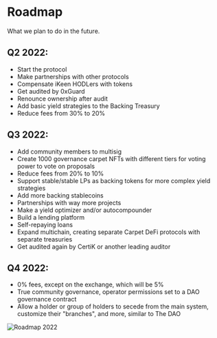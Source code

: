 # Roadmap

What we plan to do in the future.

## Q2 2022:

- Start the protocol
- Make partnerships with other protocols
- Compensate iKeen HODLers with tokens
- Get audited by 0xGuard
- Renounce ownership after audit
- Add basic yield strategies to the Backing Treasury
- Reduce fees from 30% to 20%

## Q3 2022:

- Add community members to multisig
- Create 1000 governance carpet NFTs with different tiers for voting power to vote on proposals
- Reduce fees from 20% to 10%
- Support stable/stable LPs as backing tokens for more complex yield strategies
- Add more backing stablecoins
- Partnerships with way more projects
- Make a yield optimizer and/or autocompounder
- Build a lending platform
- Self-repaying loans
- Expand multichain, creating separate Carpet DeFi protocols with separate treasuries
- Get audited again by CertiK or another leading auditor

## Q4 2022:

- 0% fees, except on the exchange, which will be 5%
- True community governance, operator permissions set to a DAO governance contract
- Allow a holder or group of holders to secede from the main system, customize their "branches", and more, similar to The DAO

![Roadmap 2022](/img/roadmap2022.png)
